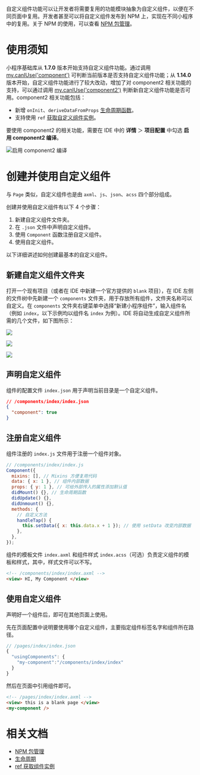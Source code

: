 自定义组件功能可以让开发者将需要复用的功能模块抽象为自定义组件，以便在不同页面中复用。开发者甚至可以将自定义组件发布到 NPM 上，实现在不同小程序中的复用。关于 NPM 的使用，可以查看 [NPM 包管理](https://opendocs.alipay.com/mini/ide/npm-manage)。

# 使用须知

小程序基础库从 **1.7.0** 版本开始支持自定义组件功能。通过调用 [my.canIUse('component')](https://opendocs.alipay.com/mini/api/can-i-use) 可判断当前版本是否支持自定义组件功能；从 **1.14.0** 版本开始，自定义组件功能进行了较大改动，增加了对 component2 相关功能的支持，可以通过调用 [my.canIUse('component2')](https://opendocs.alipay.com/mini/api/can-i-use) 判断新自定义组件功能是否可用。component2 相关功能包括：

- 新增 `onInit`、`deriveDataFromProps` [生命周期函数](https://opendocs.alipay.com/mini/framework/component-lifecycle)。
- 支持使用 `ref` [获取自定义组件实例](https://opendocs.alipay.com/mini/framework/component-ref)。

要使用 component2 的相关功能，需要在 IDE 中的 **详情** ＞ **项目配置** 中勾选 **启用 component2 编译**。

![启用 component2 编译](https://gw.alipayobjects.com/zos/skylark-tools/public/files/a2af53c562788e90b2cd35adfee8aedb.png#align=left&display=inline&height=1350&margin=%5Bobject%20Object%5D&originHeight=1350&originWidth=2250&status=done&style=none&width=2250)

# 创建并使用自定义组件

与 `Page` 类似，自定义组件也是由 `axml`、`js`、`json`、`acss` 四个部分组成。

创建并使用自定义组件有以下 4 个步骤：

1. 新建自定义组件文件夹。
2. 在 `.json` 文件中声明自定义组件。
3. 使用 `Component` 函数注册自定义组件。
4. 使用自定义组件。

以下详细讲述如何创建最基本的自定义组件。

## 新建自定义组件文件夹

打开一个现有项目（或者在 IDE 中新建一个官方提供的 `blank` 项目），在 IDE 左侧的文件树中先新建一个 `components` 文件夹，用于存放所有组件，文件夹名称可以自定义。在 `components` 文件夹右键菜单中选择“新建小程序组件”，输入组件名（例如 `index`，以下示例均以组件名 `index` 为例）。IDE 将自动生成自定义组件所需的几个文件，如下图所示：

![](https://gw.alipayobjects.com/zos/skylark-tools/public/files/183e658b379dc70c645c955fe44cba92.png)

![](https://gw.alipayobjects.com/zos/skylark-tools/public/files/73f74774a0494b8825c7f8af550aa8fa.png)

![](https://gw.alipayobjects.com/zos/skylark-tools/public/files/634260e1d0e2a5f344a2fb0caa732eae.png)

## 声明自定义组件

组件的配置文件 `index.json` 用于声明当前目录是一个自定义组件。

```json
// /components/index/index.json
{
  "component": true
}
```
## 注册自定义组件

组件注册的 `index.js` 文件用于注册一个组件对象。

```javascript
// /components/index/index.js
Component({
  mixins: [], // Mixins 方便复用代码
  data: { x: 1 }, // 组件内部数据
  props: { y: 1 }, // 可给外部传入的属性添加默认值
  didMount() {}, // 生命周期函数
  didUpdate() {},
  didUnmount() {},
  methods: {
    // 自定义方法
    handleTap() {
      this.setData({ x: this.data.x + 1 }); // 使用 setData 改变内部数据
    },
  },
});
```

组件的模板文件 `index.axml` 和组件样式 `index.acss`（可选）负责定义组件的模板和样式，其中，样式文件可以不写。

```html
<!-- /components/index/index.axml -->
<view> HI, My Component </view>
```
## 使用自定义组件

声明好一个组件后，即可在其他页面上使用。

先在页面配置中说明要使用哪个自定义组件，主要指定组件标签名字和组件所在路径。

```javascript
// /pages/index/index.json
{
  "usingComponents": {
    "my-component":"/components/index/index"
  }
}
```

然后在页面中引用组件即可。

```html
<!-- /pages/index/index.axml -->
<view> this is a blank page </view>
<my-component />
```

# 相关文档

- [NPM 包管理](https://opendocs.alipay.com/mini/ide/npm-manage)
- [生命周期](https://opendocs.alipay.com/mini/framework/component-lifecycle)
- [ref 获取组件实例](https://opendocs.alipay.com/mini/framework/component-ref)
